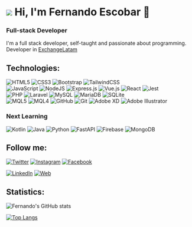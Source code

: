 # ![](https://scontent-bog1-1.xx.fbcdn.net/v/t39.1997-6/293006600_1150788305795991_1723580786972282904_n.webp?stp=dst-webp_p100x100&_nc_cat=109&ccb=1-7&_nc_sid=ac3552&_nc_eui2=AeFB7nH8hxGhuLUiVAG94GvcjmA0-9opxI6OYDT72inEjt1xXiVONcmtefdgVXSXCCE&_nc_ohc=eT0XsK3BO00AX8f1gtY&_nc_ht=scontent-bog1-1.xx&oh=00_AfAXgcxLBpiPBgreNsLj1qvHnzFalwKRgemv5nf-wR19Qw&oe=638C3679) Hi, I'm Fernando Escobar 👋



### Full-stack Developer

I'm a full stack developer, self-taught and passionate about programming. <br>
Developer in [ExchangeLatam](https://exchangelatam.com)

## Technologies:


![HTML5](https://img.shields.io/badge/html5-%23E34F26.svg?style=plastic&logo=html5&logoColor=white)
![CSS3](https://img.shields.io/badge/css3-%231572B6.svg?style=plastic&logo=css3&logoColor=white)
![Bootstrap](https://img.shields.io/badge/bootstrap-%23563D7C.svg?style=plastic&logo=bootstrap&logoColor=white)
![TailwindCSS](https://img.shields.io/badge/tailwindcss-%2338B2AC.svg?style=plastic&logo=tailwind-css&logoColor=white)
<br>
![JavaScript](https://img.shields.io/badge/javascript-%23323330.svg?style=plastic&logo=javascript&logoColor=%23F7DF1E)
![NodeJS](https://img.shields.io/badge/node.js-6DA55F?style=plastic&logo=node.js&logoColor=white)
![Express.js](https://img.shields.io/badge/express.js-%23404d59.svg?style=plastic&logo=express&logoColor=%2361DAFB)
![Vue.js](https://img.shields.io/badge/vuejs-%2335495e.svg?style=plastic&logo=vuedotjs&logoColor=%234FC08D)
![React](https://img.shields.io/badge/react-%2320232a.svg?style=plastic&logo=react&logoColor=%2361DAFB)
![Jest](https://img.shields.io/badge/-jest-%23C21325?style=plastic&logo=jest&logoColor=white)
<br>
![PHP](https://img.shields.io/badge/php-%23777BB4.svg?style=plastic&logo=php&logoColor=white)
![Laravel](https://img.shields.io/badge/laravel-%23FF2D20.svg?style=plastic&logo=laravel&logoColor=white)
![MySQL](https://img.shields.io/badge/MySQL-4479A1.svg?style=plastic&logo=mysql&logoColor=white)
![MariaDB](https://img.shields.io/badge/MariaDB-003545?style=plastic&logo=mariadb&logoColor=white)
![SQLite](https://img.shields.io/badge/sqlite-%2307405e.svg?style=plastic&logo=sqlite&logoColor=white)
<br>
![MQL5](https://img.shields.io/badge/MQL5-%230175C2.svg?style=plastic&logo=mql5&logoColor=white)
![MQL4](https://img.shields.io/badge/MQL4-%230175C2.svg?style=plastic&logo=mql4&logoColor=white)
![GitHub](https://img.shields.io/badge/github-%23121011.svg?style=plastic&logo=github&logoColor=white)
![Git](https://img.shields.io/badge/git-%23F05033.svg?style=plastic&logo=git&logoColor=white)
![Adobe XD](https://img.shields.io/badge/Adobe%20XD-470137?style=plastic&logo=Adobe%20XD&logoColor=#FF61F6)
![Adobe Illustrator](https://img.shields.io/badge/adobe%20illustrator-%23FF9A00.svg?style=plastic&logo=adobe%20illustrator&logoColor=white)

### Next Learning
![Kotlin](https://img.shields.io/badge/kotlin-%237F52FF.svg?style=plastic&logo=kotlin&logoColor=white)
![Java](https://img.shields.io/badge/java-%23ED8B00.svg?style=plastic&logo=java&logoColor=white)
![Python](https://img.shields.io/badge/python-3670A0?style=plastic&logo=python&logoColor=ffdd54)
![FastAPI](https://img.shields.io/badge/FastAPI-005571?style=plastic&logo=fastapi)
![Firebase](https://img.shields.io/badge/Firebase-039BE5?style=plastic&logo=Firebase&logoColor=white)
![MongoDB](https://img.shields.io/badge/MongoDB-%234ea94b.svg?style=plastic&logo=mongodb&logoColor=white)

## Follow me:

[![Twitter](https://img.shields.io/badge/Twitter-@Ferescobar2710-1DA1F2?style=plastic&logo=twitter&logoColor=white&labelColor=101010)](https://twitter.com/Ferescobar2710)
[![Instagram](https://img.shields.io/badge/Instagram-@ferescb-E4405F?style=plastic&logo=instagram&logoColor=white&labelColor=101010)](https://instagram.com/ferescb)
[![Facebook](https://img.shields.io/badge/Facebook-@ferescb-1877F2?style=plastic&logo=facebook&logoColor=white&labelColor=101010)](https://facebook.com/ferescb)

[![LinkedIn](https://img.shields.io/badge/LinkedIn-FernandoEscobar-0077B5?style=plastic&logo=linkedin&logoColor=white&labelColor=101010)](https://www.linkedin.com/in/jeisonfernandoescobarbermudezdev)
[![Web](https://img.shields.io/badge/Web-FernandoEscobar.dev-14a1f0?style=plastic&logo=dev.to&logoColor=white&labelColor=101010)](https://fernandoescobar.dev)


## Statistics:


![Fernando's GitHub stats](https://github-readme-stats.vercel.app/api?username=FerEscobarDev&hide=contribs,stars&count_private=true)


[![Top Langs](https://github-readme-stats.vercel.app/api/top-langs/?username=FerEscobarDev&layout=compact)](https://github.com/FerEscobarDev/github-readme-stats)

<!--

![](https://scontent-bog1-1.xx.fbcdn.net/v/t39.1997-6/293006600_1150788305795991_1723580786972282904_n.webp?stp=dst-webp_p100x100&_nc_cat=109&ccb=1-7&_nc_sid=ac3552&_nc_eui2=AeFB7nH8hxGhuLUiVAG94GvcjmA0-9opxI6OYDT72inEjt1xXiVONcmtefdgVXSXCCE&_nc_ohc=eT0XsK3BO00AX8f1gtY&_nc_ht=scontent-bog1-1.xx&oh=00_AfAXgcxLBpiPBgreNsLj1qvHnzFalwKRgemv5nf-wR19Qw&oe=638C3679)

## ⏳Twitimer: El proyecto de la comunidad:



**FerEscobarDev/FerEscobarDev** is a ✨ _special_ ✨ repository because its `README.md` (this file) appears on your GitHub profile.


Here are some ideas to get you started:

- 🔭 I’m currently working on ...
- 🌱 I’m currently learning ...
- 👯 I’m looking to collaborate on ...
- 🤔 I’m looking for help with ...
- 💬 Ask me about ...
- 📫 How to reach me: ...
- 😄 Pronouns: ...
- ⚡ Fun fact: ...
-->
